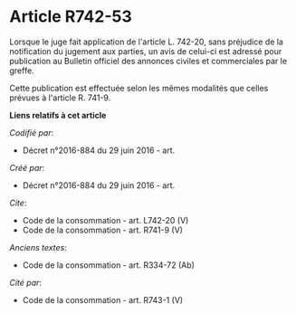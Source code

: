 # Article R742-53

Lorsque le juge fait application de l'article L. 742-20, sans préjudice de la notification du jugement aux parties, un avis
de celui-ci est adressé pour publication au Bulletin officiel des annonces civiles et commerciales par le greffe. 

Cette publication est effectuée selon les mêmes modalités que celles prévues à l'article R. 741-9.

**Liens relatifs à cet article**

_Codifié par_:

  - Décret n°2016-884 du 29 juin 2016 - art.

_Créé par_:

  - Décret n°2016-884 du 29 juin 2016 - art.

_Cite_:

  - Code de la consommation - art. L742-20 (V)
  - Code de la consommation - art. R741-9 (V)

_Anciens textes_:

  - Code de la consommation - art. R334-72 (Ab)

_Cité par_:

  - Code de la consommation - art. R743-1 (V)
